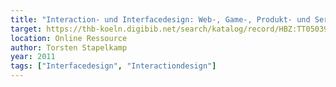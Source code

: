```yaml
---
title: "Interaction- und Interfacedesign: Web-, Game-, Produkt- und Servicedesign Usability und Interface als Corporate Identity"
target: https://thb-koeln.digibib.net/search/katalog/record/HBZ:TT050392166
location: Online Ressource
author: Torsten Stapelkamp
year: 2011
tags: ["Interfacedesign", "Interactiondesign"]
---
```


